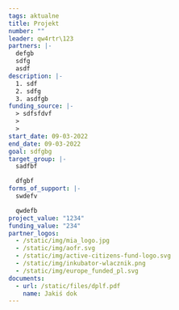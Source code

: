 ```yaml
---
tags: aktualne
title: Projekt
number: ""
leader: qw4rtr\123
partners: |-
  defgb
  sdfg
  asdf
description: |-
  1. sdf
  2. sdfg
  3. asdfgb
funding_source: |-
  > sdfsfdvf
  >
  >
start_date: 09-03-2022
end_date: 09-03-2022
goal: sdfgbg
target_group: |-
  sadfbf

  dfgbf
forms_of_support: |-
  swdefv

  qwdefb
project_value: "1234"
funding_value: "234"
partner_logos:
  - /static/img/mia_logo.jpg
  - /static/img/aofr.svg
  - /static/img/active-citizens-fund-logo.svg
  - /static/img/inkubator-wlacznik.png
  - /static/img/europe_funded_pl.svg
documents:
  - url: /static/files/dplf.pdf
    name: Jakiś dok
---
```

